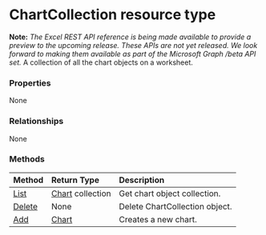 # ChartCollection resource type
**Note:** _The Excel REST API reference is being made available to provide a preview to the upcoming release. These APIs are not yet released. We look forward to making them available as part of the Microsoft Graph /beta API set._
A collection of all the chart objects on a worksheet.

### Properties
None

### Relationships
None


### Methods

| Method		   | Return Type	|Description|
|:---------------|:--------|:----------|
|[List](../api/chart_list.md) | [Chart](chart.md) collection |Get chart object collection. |
|[Delete](../api/chartcollection_delete.md) | None |Delete ChartCollection object. |
|[Add](../api/chartcollection_add.md)|[Chart](chart.md)|Creates a new chart.|

<!-- uuid: 8fcb5dbc-d5aa-4681-8e31-b001d5168d79
2015-10-25 14:57:30 UTC -->
<!-- {
  "type": "#page.annotation",
  "description": "ChartCollection resource",
  "keywords": "",
  "section": "documentation",
  "tocPath": ""
}-->